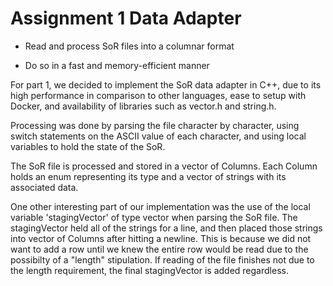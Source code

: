 # Assignment 1 Data Adapter

* Read and process SoR files into a columnar format

* Do so in a fast and memory-efficient manner

For part 1, we decided to implement the SoR data adapter in C++, due to 
its high performance in comparison to other languages, ease to setup
with Docker, and availability of libraries such as vector.h and string.h. 

Processing was done by parsing the file character by character, using
switch statements on the ASCII value of each character, and using local
variables to hold the state of the SoR.

The SoR file is processed and stored in a vector of Columns. Each Column holds
an enum representing its type and a vector of strings with its associated data.

One other interesting part of our implementation was the use of the local
variable 'stagingVector' of type vector<string> when parsing the SoR file. 
The stagingVector held all of the strings for a line, and then placed those 
strings into vector of Columns after hitting a newline. This is because
we did not want to add a row until we knew the entire row would be read due to
the possibilty of a "length" stipulation. If reading of the file finishes 
not due to the length requirement, the final stagingVector is added regardless. 